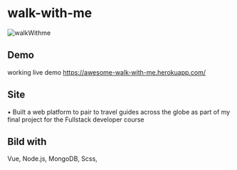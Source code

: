 # walk-with-me

![walkWithme](https://user-images.githubusercontent.com/71778859/107684451-7d295400-6cab-11eb-9c8b-bbfd7b3f336a.png)

## Demo
 working live demo https://awesome-walk-with-me.herokuapp.com/

## Site
•	Built a web platform to pair to travel guides across the globe as part of my final project for the Fullstack developer course 


## Bild with
Vue, Node.js, MongoDB, Scss, 
